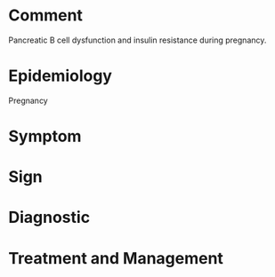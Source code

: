 # Comment

Pancreatic B cell dysfunction and insulin resistance during pregnancy.

# Epidemiology

Pregnancy

# Symptom

# Sign

# Diagnostic

# Treatment and Management

